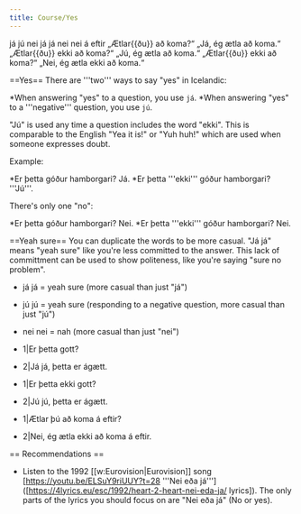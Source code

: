 ```yaml
---
title: Course/Yes
---
```

<vocabulary>
já
jú
nei
já já
nei nei
á eftir
„Ætlar{{ðu}} að koma?“ „Já, ég ætla að koma.“
„Ætlar{{ðu}} ekki að koma?“ „Jú, ég ætla að koma.“
„Ætlar{{ðu}} ekki að koma?“ „Nei, ég ætla ekki að koma.“
</vocabulary>

==Yes==
There are '''two''' ways to say "yes" in Icelandic:

*When answering "yes" to a question, you use `já`.
*When answering "yes" to a '''negative''' question, you use `jú`.

"Jú" is used any time a question includes the word "ekki". This is comparable to the English "Yea it is!" or "Yuh huh!" which are used when someone expresses doubt.

Example:

*Er þetta góður hamborgari? Já.
*Er þetta '''ekki''' góður hamborgari? '''Jú'''.

There's only one "no":

*Er þetta góður hamborgari? Nei.
*Er þetta '''ekki''' góður hamborgari? Nei.

==Yeah sure==
You can duplicate the words to be more casual. "Já já" means "yeah sure" like you're less committed to the answer. This lack of committment can be used to show politeness, like you're saying "sure no problem".

* já já = yeah sure (more casual than just "já")
* jú jú = yeah sure (responding to a negative question, more casual than just "jú")
* nei nei = nah (more casual than just "nei")

* 1|Er þetta gott?
* 2|Já já, þetta er ágætt.
* 1|Er þetta ekki gott?
* 2|Jú jú, þetta er ágætt.
* 1|Ætlar þú að koma á eftir?
* 2|Nei, ég ætla ekki að koma á eftir.

== Recommendations ==

* Listen to the 1992 [[w:Eurovision|Eurovision]] song [https://youtu.be/ELSuY9riUUY?t=28 '''Nei eða já'''] ([https://4lyrics.eu/esc/1992/heart-2-heart-nei-eda-ja/ lyrics]). The only parts of the lyrics you should focus on are "Nei eða já" (No or yes).
